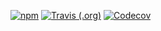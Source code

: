 [![npm](https://img.shields.io/npm/v/pwngoal?style=for-the-badge)](https://www.npmjs.com/package/pwngoal) 
[![Travis (.org)](https://img.shields.io/travis/jhwohlgemuth/pwngoal?style=for-the-badge)](https://travis-ci.org/jhwohlgemuth/pwngoal) 
[![Codecov](https://img.shields.io/codecov/c/github/jhwohlgemuth/pwngoal?style=for-the-badge)](https://codecov.io/gh/jhwohlgemuth/pwngoal)
